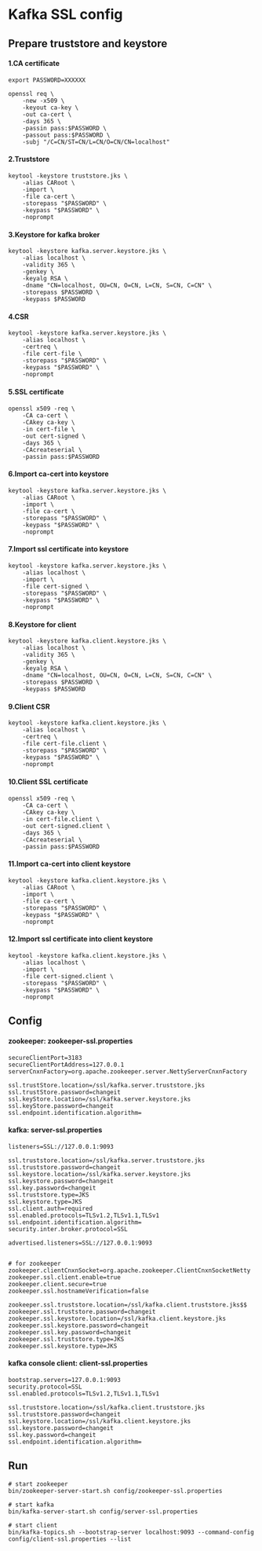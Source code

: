 # Kafka SSL config

## Prepare truststore and keystore

#### 1.CA certificate
```shell
export PASSWORD=XXXXXX

openssl req \
    -new -x509 \
    -keyout ca-key \
    -out ca-cert \
    -days 365 \
    -passin pass:$PASSWORD \
    -passout pass:$PASSWORD \
    -subj "/C=CN/ST=CN/L=CN/O=CN/CN=localhost"
```

#### 2.Truststore
```shell
keytool -keystore truststore.jks \
    -alias CARoot \
    -import \
    -file ca-cert \
    -storepass "$PASSWORD" \
    -keypass "$PASSWORD" \
    -noprompt
```

#### 3.Keystore for kafka broker
```shell
keytool -keystore kafka.server.keystore.jks \
    -alias localhost \
    -validity 365 \
    -genkey \
    -keyalg RSA \
    -dname "CN=localhost, OU=CN, O=CN, L=CN, S=CN, C=CN" \
    -storepass $PASSWORD \
    -keypass $PASSWORD
```

#### 4.CSR
```shell
keytool -keystore kafka.server.keystore.jks \
    -alias localhost \
    -certreq \
    -file cert-file \
    -storepass "$PASSWORD" \
    -keypass "$PASSWORD" \
    -noprompt
```

#### 5.SSL certificate
```shell
openssl x509 -req \
    -CA ca-cert \
    -CAkey ca-key \
    -in cert-file \
    -out cert-signed \
    -days 365 \
    -CAcreateserial \
    -passin pass:$PASSWORD
```

#### 6.Import ca-cert into keystore
```shell
keytool -keystore kafka.server.keystore.jks \
    -alias CARoot \
    -import \
    -file ca-cert \
    -storepass "$PASSWORD" \
    -keypass "$PASSWORD" \
    -noprompt
```

#### 7.Import ssl certificate into keystore
```shell
keytool -keystore kafka.server.keystore.jks \
    -alias localhost \
    -import \
    -file cert-signed \
    -storepass "$PASSWORD" \
    -keypass "$PASSWORD" \
    -noprompt
```


#### 8.Keystore for client
```shell
keytool -keystore kafka.client.keystore.jks \
    -alias localhost \
    -validity 365 \
    -genkey \
    -keyalg RSA \
    -dname "CN=localhost, OU=CN, O=CN, L=CN, S=CN, C=CN" \
    -storepass $PASSWORD \
    -keypass $PASSWORD
```

#### 9.Client CSR
```shell
keytool -keystore kafka.client.keystore.jks \
    -alias localhost \
    -certreq \
    -file cert-file.client \
    -storepass "$PASSWORD" \
    -keypass "$PASSWORD" \
    -noprompt
```

#### 10.Client SSL certificate
```shell
openssl x509 -req \
    -CA ca-cert \
    -CAkey ca-key \
    -in cert-file.client \
    -out cert-signed.client \
    -days 365 \
    -CAcreateserial \
    -passin pass:$PASSWORD
```

#### 11.Import ca-cert into client keystore
```shell
keytool -keystore kafka.client.keystore.jks \
    -alias CARoot \
    -import \
    -file ca-cert \
    -storepass "$PASSWORD" \
    -keypass "$PASSWORD" \
    -noprompt
```

#### 12.Import ssl certificate into client keystore
```shell
keytool -keystore kafka.client.keystore.jks \
    -alias localhost \
    -import \
    -file cert-signed.client \
    -storepass "$PASSWORD" \
    -keypass "$PASSWORD" \
    -noprompt
```



## Config

#### zookeeper: zookeeper-ssl.properties
```properties
secureClientPort=3183
secureClientPortAddress=127.0.0.1
serverCnxnFactory=org.apache.zookeeper.server.NettyServerCnxnFactory

ssl.trustStore.location=/ssl/kafka.server.truststore.jks
ssl.trustStore.password=changeit
ssl.keyStore.location=/ssl/kafka.server.keystore.jks
ssl.keyStore.password=changeit
ssl.endpoint.identification.algorithm=
```

#### kafka: server-ssl.properties
```properties
listeners=SSL://127.0.0.1:9093

ssl.truststore.location=/ssl/kafka.server.truststore.jks
ssl.truststore.password=changeit
ssl.keystore.location=/ssl/kafka.server.keystore.jks
ssl.keystore.password=changeit
ssl.key.password=changeit
ssl.truststore.type=JKS
ssl.keystore.type=JKS
ssl.client.auth=required
ssl.enabled.protocols=TLSv1.2,TLSv1.1,TLSv1
ssl.endpoint.identification.algorithm=
security.inter.broker.protocol=SSL

advertised.listeners=SSL://127.0.0.1:9093


# for zookeeper
zookeeper.clientCnxnSocket=org.apache.zookeeper.ClientCnxnSocketNetty
zookeeper.ssl.client.enable=true
zookeeper.client.secure=true
zookeeper.ssl.hostnameVerification=false

zookeeper.ssl.truststore.location=/ssl/kafka.client.truststore.jks$$
zookeeper.ssl.truststore.password=changeit
zookeeper.ssl.keystore.location=/ssl/kafka.client.keystore.jks
zookeeper.ssl.keystore.password=changeit
zookeeper.ssl.key.password=changeit
zookeeper.ssl.truststore.type=JKS
zookeeper.ssl.keystore.type=JKS
```

#### kafka console client: client-ssl.properties
```properties
bootstrap.servers=127.0.0.1:9093
security.protocol=SSL
ssl.enabled.protocols=TLSv1.2,TLSv1.1,TLSv1

ssl.truststore.location=/ssl/kafka.client.truststore.jks
ssl.truststore.password=changeit
ssl.keystore.location=/ssl/kafka.client.keystore.jks
ssl.keystore.password=changeit
ssl.key.password=changeit
ssl.endpoint.identification.algorithm=
```

## Run
```shell
# start zookeeper
bin/zookeeper-server-start.sh config/zookeeper-ssl.properties

# start kafka
bin/kafka-server-start.sh config/server-ssl.properties

# start client
bin/kafka-topics.sh --bootstrap-server localhost:9093 --command-config config/client-ssl.properties --list
```